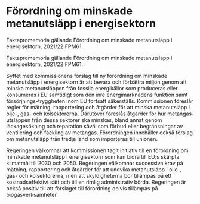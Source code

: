 # Förordning om minskade metanutsläpp i energisektorn

Faktapromemoria gällande Förordning om minskade metanutsläpp i energisektorn, 2021/22:FPM61.

Faktapromemoria gällande Förordning om minskade metanutsläpp i energisektorn, 2021/22:FPM61.

Syftet med kommissionens förslag till ny förordning om minskade metanutsläpp i energisektorn är att bevara och förbättra miljön genom att minska metanutsläppen från fossila energikällor som produceras eller konsumeras i EU samtidigt som den inre energimarknadens funktion samt försörjnings-tryggheten inom EU fortsatt säkerställs. Kommissionen föreslår regler för mätning, rapportering och åtgärder för att minska metanutsläpp i olje-, gas- och kolsektorerna. Därutöver föreslås åtgärder för hur metangas-utsläppen från dessa sektorer ska minskas, bland annat genom läckagesökning och reparation såväl som förbud eller begränsningar av ventilering och fackling av metangas. Förordningen innehåller också förslag om metanutsläpp från tredje land som importeras till unionen.

Regeringen välkomnar att kommissionen tagit initiativ till en förordning om minskade metanutsläpp i energisektorn som kan bidra till EU:s skärpta klimatmål till 2030 och 2050. Regeringen välkomnar successiva krav på mätning, rapportering och åtgärder för att undvika metanutsläpp i olje-, gas- och kolsektorerna, men att skyldigheterna bör tillämpas på ett kostnadseffektivt sätt och till en rimlig administrativ börda. Regeringen är också positiv till att förslaget till förordning delvis tillämpas på biogasverksamheter.
